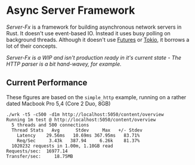 Async Server Framework
===
*Server-Fx* is a framework for building asynchronous network 
servers in Rust. It doesn't use event-based IO. Instead it uses
busy polling on background threads. Although it doesn't use 
[Futures][1] or [Tokio][2], it borrows a lot of their concepts.

*Server-Fx is a WIP and isn't production ready in it's current 
state - The HTTP parser is a bit hand-wavey, for example.*

Current Performance
---
These figures are based on the `simple_http` example, running
on a rather dated Macbook Pro 5,4 (Core 2 Duo, 8GB)

    ./wrk -t5 -c500 -d1m http://localhost:5050/content/overview
    Running 1m test @ http://localhost:5050/content/overview
      5 threads and 500 connections
      Thread Stats   Avg      Stdev     Max   +/- Stdev
        Latency    29.56ms   10.69ms 367.95ms   83.71%
        Req/Sec     3.43k   387.94     6.26k    81.37%
      1020232 requests in 1.00m, 1.10GB read
    Requests/sec:  16977.14
    Transfer/sec:     18.75MB

[1]: https://docs.rs/futures/0.1.18/futures
[2]: https://tokio.rs/
